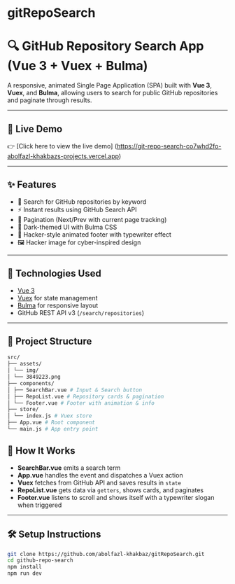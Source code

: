 # gitRepoSearch
# 🔍 GitHub Repository Search App (Vue 3 + Vuex + Bulma)

A responsive, animated Single Page Application (SPA) built with **Vue 3**, **Vuex**, and **Bulma**, allowing users to search for public GitHub repositories and paginate through results.

---

## 🚀 Live Demo

👉 [Click here to view the live demo] (https://git-repo-search-co7whd2fo-abolfazl-khakbazs-projects.vercel.app)

---

## ✨ Features

- 🔎 Search for GitHub repositories by keyword  
- ⚡ Instant results using GitHub Search API  
- 🔁 Pagination (Next/Prev with current page tracking)  
- 🌙 Dark-themed UI with Bulma CSS  
- 🔐 Hacker-style animated footer with typewriter effect  
- 🖼️ Hacker image for cyber-inspired design  

---

## 🧠 Technologies Used

- [Vue 3](https://vuejs.org/)  
- [Vuex](https://vuex.vuejs.org/) for state management  
- [Bulma](https://bulma.io/) for responsive layout  
- GitHub REST API v3 (`/search/repositories`)

---

## 📁 Project Structure
```bash
src/
├── assets/
│ └── img/
│ └── 3849223.png 
├── components/
│ ├── SearchBar.vue # Input & Search button
│ ├── RepoList.vue # Repository cards & pagination
│ └── Footer.vue # Footer with animation & info
├── store/
│ └── index.js # Vuex store
├── App.vue # Root component
└── main.js # App entry point
```
## 🧩 How It Works

- **SearchBar.vue** emits a search term  
- **App.vue** handles the event and dispatches a Vuex action  
- **Vuex** fetches from GitHub API and saves results in `state`  
- **RepoList.vue** gets data via `getters`, shows cards, and paginates  
- **Footer.vue** listens to scroll and shows itself with a typewriter slogan when triggered  

---

## 🛠 Setup Instructions

```bash
git clone https://github.com/abolfazl-khakbaz/gitRepoSearch.git
cd github-repo-search
npm install
npm run dev
